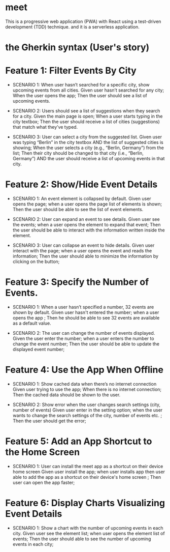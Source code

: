 # meet
This is a progressive web application (PWA) with React using a test-driven development (TDD) technique.
and it is a serverless application.

# the Gherkin syntax (User's story)

# Feature 1: Filter Events By City
- SCENARIO 1: When user hasn’t searched for a specific city, show upcoming events from all cities.
Given user hasn’t searched for any city;
When the user opens the app;
Then the user should see a list of upcoming events.

- SCENARIO 2: Users should see a list of suggestions when they search for a city.
Given the main page is open;
When a user starts typing in the city textbox;
Then the user should receive a list of cities (suggestions) that match what they’ve typed.

- SCENARIO 3: User can select a city from the suggested list.
Given user was typing “Berlin” in the city textbox AND the list of suggested cities is showing;
When the user selects a city (e.g., “Berlin, Germany”) from the list;
Then their city should be changed to that city (i.e., “Berlin, Germany”) AND the user should receive a list of upcoming events in that city.

# Feature 2: Show/Hide Event Details
- SCENARIO 1: An event element is collapsed by default.
Given user opens the page;
when a user opens the page list of elements is shown;
Then the user should be able to see the list of event elements.

- SCENARIO 2: User can expand an event to see details.
Given user see the events;
when a user opens the element to expand that event;
Then the user should be able to interact with the information written inside the element.

- SCENARIO 3: User can collapse an event to hide details.
Given user interact with the page;
when a user opens the event and reads the information;
Then the user should able to minimize the information by clicking on the button;

# Feature 3: Specify the Number of Events.

- SCENARIO 1: When a user hasn’t specified a number, 32 events are shown by default.
Given user hasn't entered the number;
when a user opens the app ;
Then he should be able to see 32 events are available as a default value.

- SCENARIO 2: The user can change the number of events displayed.
Given the user enter the number;
when a user enters the number to change the event number;
Then the user should be able to update the displayed event number;

# Feature 4: Use the App When Offline
  
- SCENARIO 1: Show cached data when there’s no internet connection
Given user trying to use the app;
When there is no internet connection;
Then the cached data should be shown to the user.

- SCENARIO 2: Show error when the user changes search settings (city, number of events)
Given user enter in the setting option;
when the user wants to change the search settings of the city, number of events etc. ;
Then the user should get the error;

# Feature 5: Add an App Shortcut to the Home Screen
  
- SCENARIO 1: User can install the meet app as a shortcut on their device home screen
Given user install the app;
when user installs app then user able to add the app as a shortcut on their device's home screen ;
Then user can open the app faster;

# Feature 6: Display Charts Visualizing Event Details
  
- SCENARIO 1: Show a chart with the number of upcoming events in each city.
Given user see the element list;
when user opens the element list of events;
Then the user should able to see the number of upcoming events in each city;













